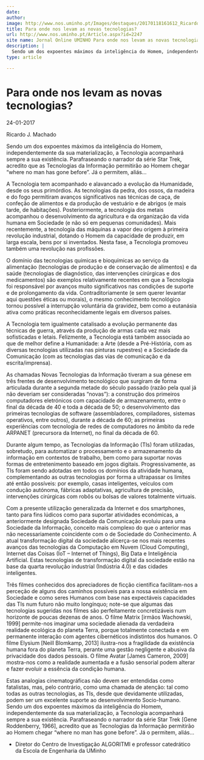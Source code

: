 ```yaml
---
date: 
author: 
image: http://www.nos.uminho.pt/Images/destaques/20170118161612_RicardoMachado.jpg
title: Para onde nos levam as novas tecnologias?
url: http://www.nos.uminho.pt/Article.aspx?id=2247
site name: Jornal Online UMINHO Para onde nos levam as novas tecnologias?
description: |
  Sendo um dos expoentes máximos da inteligência do Homem, independentemente da sua materialização, a Tecnologia acompanhará sempre a sua existência. Parafraseando o narrador da série Star Trek, acredito que as Tecnologias da Informação permitirão ao Homem chegar “where no man has gone before”. Já o permitem, aliás...
type: article

---
```

# Para onde nos levam as novas tecnologias?


24-01-2017

Ricardo J. Machado

Sendo um dos expoentes máximos da inteligência do Homem, independentemente da sua materialização, a Tecnologia acompanhará sempre a sua existência. Parafraseando o narrador da série Star Trek, acredito que as Tecnologias da Informação permitirão ao Homem chegar “where no man has gone before”. Já o permitem, aliás...

A Tecnologia tem acompanhado e alavancado a evolução da Humanidade, desde os seus primórdios. As tecnologias da pedra, dos ossos, da madeira e do fogo permitiram avanços significativos nas técnicas de caça, de confeção de alimentos e da produção de vestuário e de abrigos (e mais tarde, de habitações). Posteriormente, a tecnologia dos metais acompanhou o desenvolvimento da agricultura e da organização da vida humana em Sociedade (e não só em pequenas comunidades). Mais recentemente, a tecnologia das máquinas a vapor deu origem à primeira revolução industrial, dotando o Homem da capacidade de produzir, em larga escala, bens por si inventados. Nesta fase, a Tecnologia promoveu também uma revolução nas profissões.

O domínio das tecnologias químicas e bioquímicas ao serviço da alimentação (tecnologias de produção e de conservação de alimentos) e da saúde (tecnologias de diagnóstico, das intervenções cirúrgicas e dos medicamentos) são exemplos relativamente recentes em que a Tecnologia foi responsável por avanços muito significativos nas condições de suporte e de prolongamento da vida. Contraditoriamente (e sem querer levantar aqui questões éticas ou morais), o mesmo conhecimento tecnológico tornou possível a interrupção voluntária da gravidez, bem como a eutanásia ativa como práticas reconhecidamente legais em diversos países.

A Tecnologia tem igualmente catalisado a evolução permanente das técnicas de guerra, através da produção de armas cada vez mais sofisticadas e letais. Felizmente, a Tecnologia está também associada ao que de melhor define a Humanidade: a Arte (desde a Pré-História, com as diversas tecnologias utilizadas nas pinturas rupestres) e a Sociedade da Comunicação (com as tecnologias das vias de comunicação e da escrita/imprensa).

As chamadas Novas Tecnologias da Informação tiveram a sua génese em três frentes de desenvolvimento tecnológico que surgiram de forma articulada durante a segunda metade do século passado (razão pela qual já não deveriam ser consideradas “novas”): a construção dos primeiros computadores eletrónicos com capacidade de armazenamento, entre o final da década de 40 e toda a década de 50; o desenvolvimento das primeiras tecnologias de software (assembladores, compiladores, sistemas operativos, entre outros), durante a década de 60; as primeiras experiências com tecnologia de redes de computadores no âmbito da rede ARPANET (precursora da Internet), no final da década de 60.

Durante algum tempo, as Tecnologias da Informação (TIs) foram utilizadas, sobretudo, para automatizar o processamento e o armazenamento da informação em contextos de trabalho, bem como para suportar novas formas de entretenimento baseado em jogos digitais. Progressivamente, as TIs foram sendo adotadas em todos os domínios da atividade humana, complementando as outras tecnologias por forma a ultrapassar os limites até então possíveis: por exemplo, casas inteligentes, veículos com condução autónoma, fábricas adaptativas, agricultura de precisão, intervenções cirúrgicas com robôs ou bolsas de valores totalmente virtuais.

Com a presente utilização generalizada da Internet e dos smartphones, tanto para fins lúdicos como para suportar atividades económicas, a anteriormente designada Sociedade da Comunicação evoluiu para uma Sociedade da Informação, conceito mais complexo do que o anterior mas não necessariamente coincidente com o de Sociedade do Conhecimento. A atual transformação digital da sociedade alicerça-se nos mais recentes avanços das tecnologias da Computação em Nuvem (Cloud Computing), Internet das Coisas (IoT – Internet of Things), Big Data e Inteligência Artificial. Estas tecnologias de transformação digital da sociedade estão na base da quarta revolução industrial (Indústria 4.0) e das cidades inteligentes.

Três filmes conhecidos dos apreciadores de ficção científica facilitam-nos a perceção de alguns dos caminhos possíveis para a nossa existência em Sociedade e como seres Humanos com base nas expectáveis capacidades das TIs num futuro não muito longínquo; note-se que algumas das tecnologias sugeridas nos filmes são perfeitamente concretizáveis num horizonte de poucas dezenas de anos. O filme Matrix [irmãos Wachowski, 1999] permite-nos imaginar uma sociedade alienada da verdadeira realidade ecológica do planeta Terra, porque totalmente conectada e em permanente interação com agentes cibernéticos indistintos dos humanos. O filme Elysium [Neill Blomkamp, 2013] ilustra-nos a fragilidade da existência humana fora do planeta Terra, perante uma gestão negligente e abusiva da privacidade dos dados pessoais. O filme Avatar [James Cameron, 2009] mostra-nos como a realidade aumentada e a fusão sensorial podem alterar e fazer evoluir a essência da condição humana.

Estas analogias cinematográficas não devem ser entendidas como fatalistas, mas, pelo contrário, como uma chamada de atenção: tal como todas as outras tecnologias, as TIs, desde que devidamente utilizadas, podem ser um excelente suporte ao desenvolvimento Socio-humano. Sendo um dos expoentes máximos da inteligência do Homem, independentemente da sua materialização, a Tecnologia acompanhará sempre a sua existência. Parafraseando o narrador da série Star Trek [Gene Roddenberry, 1966], acredito que as Tecnologias da Informação permitirão ao Homem chegar “where no man has gone before”. Já o permitem, aliás...

* Diretor do Centro de Investigação ALGORITMI e professor catedrático da Escola de Engenharia da UMinho
